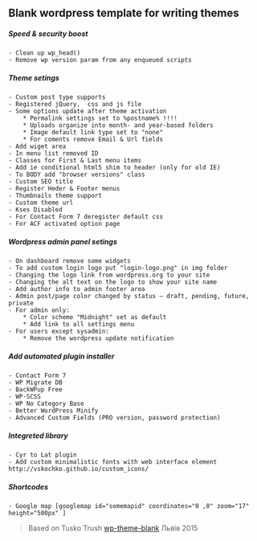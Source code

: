 ## Blank wordpress template for writing themes
##### Speed & security boost
    - Clean up wp_head()
    - Remove wp version param from any enqueued scripts
##### Theme setings
    - Custom post type supports
    - Registered jQuery,  css and js file
    - Some options update after theme activation
        * Permalink settings set to %postname% !!!!
        * Uploads organize into month- and year-based folders
        * Image default link type set to "none"
        * For coments remove Email & Url fields
    - Add wiget area
    - In menu list removed ID
    - Classes for First & Last menu items
    - Add ie conditional html5 shim to header (only for old IE)
    - To BODY add "browser versions" class
    - Custom SEO title
    - Register Heder & Footer menus
    - Thumbnails theme support
    - Custom theme url
    - Kses Disabled
    - For Contact Form 7 deregister default css
    - For ACF activated option page
##### Wordpress admin panel setings
    - On dashboard remove some widgets
    - To add custom login logo put "login-logo.png" in img folder
    - Changing the logo link from wordpress.org to your site
    - Changing the alt text on the logo to show your site name
    - Add author info to admin footer area
    - Admin post/page color changed by status – draft, pending, future, private
    - For admin only:
        * Color scheme "Midnight" set as default
        * Add link to all settings menu
    - For users except sysadmin:
        * Remove the wordpress update notification
##### Add automated plugin installer
    - Contact Form 7
    - WP Migrate DB
    - BackWPup Free
    - WP-SCSS
    - WP No Category Base
    - Better WordPress Minify
    - Advanced Custom Fields (PRO version, password protection)
##### Integreted library
    - Cyr to Lat plugin
    - Add custom minimalistic fonts with web interface element http://vskochko.github.io/custom_icons/
##### Shortcodes
    - Google map [googlemap id="somemapid" coordinates="0 ,0" zoom="17" height="500px" ]
>  Based on Tusko Trush <a href="https://github.com/Tusko/wp-theme-blank">wp-theme-blank</a>
>  Львів 2015
